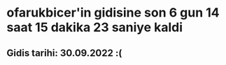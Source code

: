 # ofarukbicer'in gidisine son 6 gun 14 saat 15 dakika 23 saniye kaldi

## Gidis tarihi: 30.09.2022 :(